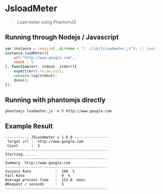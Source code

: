 # JsloadMeter

> Load meter using PhantomJS

## Running through Nodejs / Javascript
```javascript
var instance = require(__dirname + "/../lib/jsloadmeter.js"); // load library
instance.loadMeter({
	url:"http://www.google.com",
	count : 5
}, function(err, stdout, stderr){
	expect(err).to.be.null;
	console.log(stdout);
	done();
});
```

## Running with phantomjs directly
```shell
phantomjs loadmeter.js -n 5 http://www.google.com
```

## Example Result
```shell
----------- JSLoadmeter v 1.0.0 ---------------
 Target url :  http://www.google.com
 Count      :  5
-----------------------------------------------
Starting......
-----------------------------------------------
Summary  http://www.google.com
-----------------------------------------------
Success Rate           :  100  %
Fail Rate              :  0  %
Average process time   :  153.8  msec
#Request / seconds     :  5
-----------------------------------------------
```
